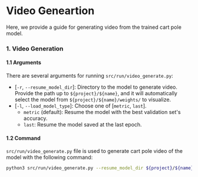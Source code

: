# Video Geneartion
Here, we provide a guide for generating video from the trained cart pole model.

### 1. Video Generation
#### 1.1 Arguments
There are several arguments for running `src/run/video_generate.py`:
* [`-r`, `--resume_model_dir`]: Directory to the model to generate video. Provide the path up to `${project}/${name}`, and it will automatically select the model from `${project}/${name}/weights/` to visualize.
* [`-l`, `--load_model_type`]: Choose one of [`metric`, `last`].
    * `metric` (default): Resume the model with the best validation set's accuracy.
    * `last`: Resume the model saved at the last epoch.


#### 1.2 Command
`src/run/video_generate.py` file is used to generate cart pole video of the model with the following command:
```bash
python3 src/run/video_generate.py --resume_model_dir ${project}/${name}
```